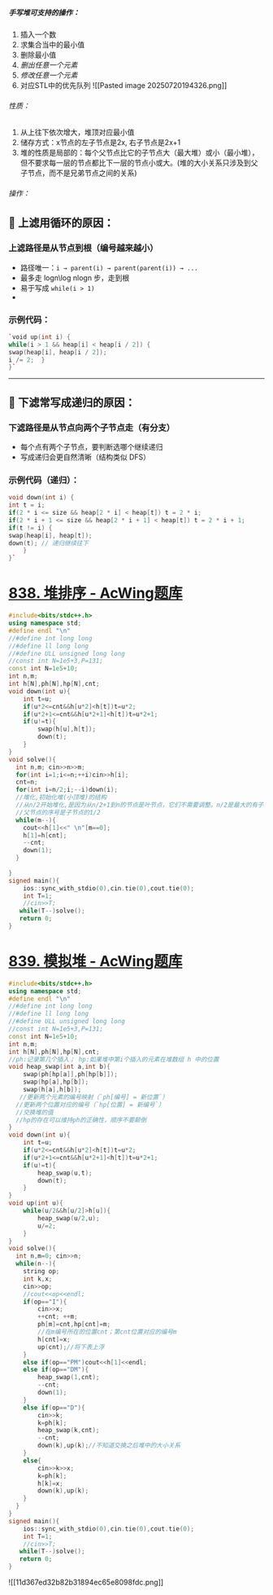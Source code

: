 ##### 手写堆可支持的操作：
1. 插入一个数
2. 求集合当中的最小值
3. 删除最小值
4. *删出任意一个元素*
5. *修改任意一个元素*
6. 对应STL中的优先队列
 ![[Pasted image 20250720194326.png]]
###### 性质：
1. 从上往下依次增大，堆顶对应最小值
2. 储存方式：x节点的左子节点是2x, 右子节点是2x+1
3. 堆的性质是局部的：每个父节点比它的子节点大（最大堆）或小（最小堆），但不要求每一层的节点都比下一层的节点小或大。(堆的大小关系只涉及到父子节点，而不是兄弟节点之间的关系)
###### 操作：
## 🔁 上滤用循环的原因：
### 上滤路径是从节点到根（编号越来越小）
- 路径唯一：`i → parent(i) → parent(parent(i)) → ...`
- 最多走 log⁡n\log nlogn 步，走到根
- 易于写成 `while(i > 1)`
- 
### 示例代码：
```cpp
`void up(int i) {  
while(i > 1 && heap[i] < heap[i / 2]) {      
swap(heap[i], heap[i / 2]);   
i /= 2;  } 
}`
```
---
## 🔁 下滤常写成递归的原因：
### 下滤路径是从节点向两个子节点走（有分支）
- 每个点有两个子节点，要判断选哪个继续递归
- 写成递归会更自然清晰（结构类似 DFS）
### 示例代码（递归）：
```cpp
void down(int i) {  
int t = i;  
if(2 * i <= size && heap[2 * i] < heap[t]) t = 2 * i;   
if(2 * i + 1 <= size && heap[2 * i + 1] < heap[t]) t = 2 * i + 1;   
if(t != i) {     
swap(heap[i], heap[t]);    
down(t); // 递归继续往下   
    }
}`
```
# [838. 堆排序 - AcWing题库](https://www.acwing.com/problem/content/840/)
```cpp
#include<bits/stdc++.h>
using namespace std;
#define endl "\n"
//#define int long long
//#define ll long long
//#define ULL unsigned long long
//const int N=1e5+3,P=131;
const int N=1e5+10;
int n,m;
int h[N],ph[N],hp[N],cnt;
void down(int u){
    int t=u;
    if(u*2<=cnt&&h[u*2]<h[t])t=u*2;
    if(u*2+1<=cnt&&h[u*2+1]<h[t])t=u*2+1;
    if(u!=t){
        swap(h[u],h[t]);
        down(t);
    }
}
void solve(){
  int n,m; cin>>n>>m;
  for(int i=1;i<=n;++i)cin>>h[i];
  cnt=n;                    
  for(int i=n/2;i;--i)down(i);
  //堆化,初始化堆(小顶堆)的结构
  //从n/2开始堆化,是因为从n/2+1到n的节点是叶节点，它们不需要调整。n/2是最大的有子节点的父节点
  //父节点的序号是子节点的1/2
  while(m--){
    cout<<h[1]<<" \n"[m==0];
    h[1]=h[cnt];
    --cnt;
    down(1);
  }
 
}
signed main(){
    ios::sync_with_stdio(0),cin.tie(0),cout.tie(0);
    int T=1;
    //cin>>T;
   while(T--)solve();
   return 0;
}
```

# [839. 模拟堆 - AcWing题库](https://www.acwing.com/problem/content/submission/841/)
```cpp
#include<bits/stdc++.h>
using namespace std;
#define endl "\n"
//#define int long long
//#define ll long long
//#define ULL unsigned long long
//const int N=1e5+3,P=131;
const int N=1e5+10;
int n,m;
int h[N],ph[N],hp[N],cnt;
//ph:记录第几个插入； hp:如果堆中第i个插入的元素在堆数组 h 中的位置
void heap_swap(int a,int b){
    swap(ph[hp[a]],ph[hp[b]]);
    swap(hp[a],hp[b]);
    swap(h[a],h[b]);
   //更新两个元素的编号映射（`ph[编号] = 新位置`）  
  //更新两个位置对应的编号（`hp[位置] = 新编号`）
  //交换堆的值
  //hp的存在可以维持ph的正确性，顺序不要颠倒
}
void down(int u){
    int t=u;
    if(u*2<=cnt&&h[u*2]<h[t])t=u*2;
    if(u*2+1<=cnt&&h[u*2+1]<h[t])t=u*2+1;
    if(u!=t){
        heap_swap(u,t);
        down(t);
    }
}
void up(int u){
    while(u/2&&h[u/2]>h[u]){
        heap_swap(u/2,u);
        u/=2;
    }
}
void solve(){
  int n,m=0; cin>>n;
  while(n--){
    string op;
    int k,x;
    cin>>op;
    //cout<<op<<endl;
    if(op=="I"){
        cin>>x;
        ++cnt; ++m;
        ph[m]=cnt,hp[cnt]=m;
        //在m编号所在的位置cnt；第cnt位置对应的编号m  
        h[cnt]=x;
        up(cnt);//将下表上浮
    }
    else if(op=="PM")cout<<h[1]<<endl; 
    else if(op=="DM"){
        heap_swap(1,cnt);
        --cnt;
        down(1);
    } 
    else if(op=="D"){
        cin>>k;
        k=ph[k];
        heap_swap(k,cnt);
        --cnt;
        down(k),up(k);//不知道交换之后堆中的大小关系
    }
    else{
        cin>>k>>x;
        k=ph[k];
        h[k]=x;
        down(k),up(k);
    }
  }
}
signed main(){
    ios::sync_with_stdio(0),cin.tie(0),cout.tie(0);
    int T=1;
    //cin>>T;
   while(T--)solve();
   return 0;
}

```
![[11d367ed32b82b31894ec65e8098fdc.png]]

